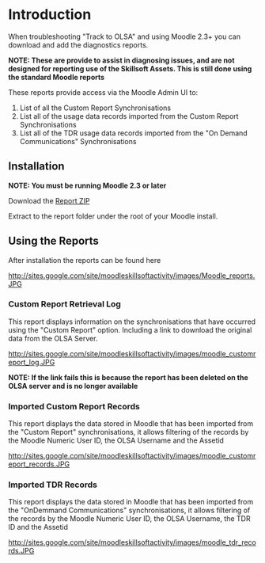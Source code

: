 
# Introduction #
When troubleshooting "Track to OLSA" and using Moodle 2.3+ you can download and add the diagnostics reports.

**NOTE: These are provide to assist in diagnosing issues, and are not designed for reporting use of the Skillsoft Assets. This is still done using the standard Moodle reports**

These reports provide access via the Moodle Admin UI to:
  1. List of all the Custom Report Synchronisations
  1. List all of the usage data records imported from the Custom Report Synchronisations
  1. List all of the TDR usage data records imported from the "On Demand Communications" Synchronisations

## Installation ##
**NOTE: You must be running Moodle 2.3 or later**

Download the [Report ZIP](https://drive.google.com/file/d/0BzBQXPp-iKI9X2tHbEhYcmxKRzg/edit?usp=sharing)

Extract to the report folder under the root of your Moodle install.

## Using the Reports ##
After installation the reports can be found here

http://sites.google.com/site/moodleskillsoftactivity/images/Moodle_reports.JPG

### Custom Report Retrieval Log ###
This report displays information on the synchronisations that have occurred using the "Custom Report" option. Including a link to download the original data from the OLSA Server.

http://sites.google.com/site/moodleskillsoftactivity/images/moodle_customreport_log.JPG

**NOTE: If the link fails this is because the report has been deleted on the OLSA server and is no longer available**

### Imported Custom Report Records ###
This report displays the data stored in Moodle that has been imported from the "Custom Report" synchronisations, it allows filtering of the records by the Moodle Numeric User ID, the OLSA Username and the Assetid

http://sites.google.com/site/moodleskillsoftactivity/images/moodle_customreport_records.JPG

### Imported TDR Records ###
This report displays the data stored in Moodle that has been imported from the "OnDemmand Communications" synchronisations, it allows filtering of the records by the Moodle Numeric User ID, the OLSA Username, the TDR ID and the Assetid

http://sites.google.com/site/moodleskillsoftactivity/images/moodle_tdr_records.JPG